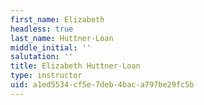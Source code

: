 ```yaml
---
first_name: Elizabeth
headless: true
last_name: Huttner-Loan
middle_initial: ''
salutation: ''
title: Elizabeth Huttner-Loan
type: instructor
uid: a1ed5534-cf5e-7deb-4bac-a797be29fc5b
---
```

